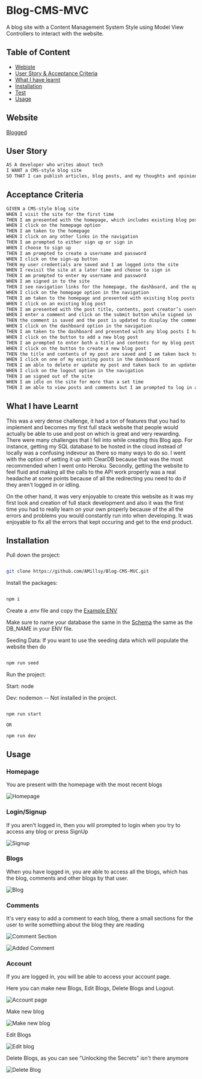 # Blog-CMS-MVC

A blog site with a Content Management System Style using Model View Controllers to interact with the website.

## Table of Content

- [Webiste](#walkthough)
- [User Story & Acceptance Criteria](#user-story)
- [What I have learnt](#what-i-have-learnt)
- [Installation](#installation)
- [Test](#test)
- [Usage](#usage)

## Website

[Blogged](https://blogged-493c75ec6321.herokuapp.com/)

## User Story

```md
AS A developer who writes about tech
I WANT a CMS-style blog site
SO THAT I can publish articles, blog posts, and my thoughts and opinions
```

## Acceptance Criteria

```md
GIVEN a CMS-style blog site
WHEN I visit the site for the first time
THEN I am presented with the homepage, which includes existing blog posts if any have been posted; navigation links for the homepage and the dashboard; and the option to log in
WHEN I click on the homepage option
THEN I am taken to the homepage
WHEN I click on any other links in the navigation
THEN I am prompted to either sign up or sign in
WHEN I choose to sign up
THEN I am prompted to create a username and password
WHEN I click on the sign-up button
THEN my user credentials are saved and I am logged into the site
WHEN I revisit the site at a later time and choose to sign in
THEN I am prompted to enter my username and password
WHEN I am signed in to the site
THEN I see navigation links for the homepage, the dashboard, and the option to log out
WHEN I click on the homepage option in the navigation
THEN I am taken to the homepage and presented with existing blog posts that include the post title and the date created
WHEN I click on an existing blog post
THEN I am presented with the post title, contents, post creator’s username, and date created for that post and have the option to leave a comment
WHEN I enter a comment and click on the submit button while signed in
THEN the comment is saved and the post is updated to display the comment, the comment creator’s username, and the date created
WHEN I click on the dashboard option in the navigation
THEN I am taken to the dashboard and presented with any blog posts I have already created and the option to add a new blog post
WHEN I click on the button to add a new blog post
THEN I am prompted to enter both a title and contents for my blog post
WHEN I click on the button to create a new blog post
THEN the title and contents of my post are saved and I am taken back to an updated dashboard with my new blog post
WHEN I click on one of my existing posts in the dashboard
THEN I am able to delete or update my post and taken back to an updated dashboard
WHEN I click on the logout option in the navigation
THEN I am signed out of the site
WHEN I am idle on the site for more than a set time
THEN I am able to view posts and comments but I am prompted to log in again before I can add, update, or delete posts
```

## What I have Learnt

This was a very dense challenge, it had a ton of features that you had to implement and becomes my first full stack website that people would actually be able to use and post on which is great and very rewarding. There were many challenges that I fell into while creating this Blog app. For instance, getting my SQL database to be hosted in the cloud instead of locally was a confusing indevour as there so many ways to do so. I went with the option of setting it up with ClearDB because that was the most recommended when I went onto Heroku. Secondly, getting the website to feel fluid and making all the calls to the API work properly was a real headache at some points because of all the redirecting you need to do if they aren't logged in or idling.

On the other hand, it was very enjoyable to create this website as it was my first look and creation of full stack development and also it was the first time you had to really learn on your own properly because of the all the errors and problems you would constantly run into when developing. It was enjoyable to fix all the errors that kept occuring and get to the end product.

## Installation

Pull down the project:

```bash

git clone https://github.com/AMillsy/Blog-CMS-MVC.git

```

Install the packages:

```bash

npm i

```

Create a .env file and copy the [Example ENV](./env.EXAMPLE)

Make sure to name your database the same in the [Schema](./db/schema.sql) the same as the DB_NAME in your ENV file.

Seeding Data:
If you want to use the seeding data which will populate the website then do

```bash

npm run seed

```

Run the project:

Start: node

Dev: nodemon -- Not installed in the project.

```bash

npm run start

OR

npm run dev

```

## Usage

### Homepage

You are present with the homepage with the most recent blogs

![Homepage](./README_IMAGES/homepage.png)

### Login/Signup

If you aren't logged in, then you will prompted to login when you try to access any blog or press SignUp

![Signup](./README_IMAGES/SignUp.png)

### Blogs

When you have logged in, you are able to access all the blogs, which has the blog, comments and other blogs by that user.

![Blog](./README_IMAGES/blog.png)

### Comments

It's very easy to add a comment to each blog, there a small sections for the user to write something about the blog they are reading

![Comment Section](./README_IMAGES/commentSection.png)

![Added Comment](./README_IMAGES/add%20comment.png)

### Account

If you are logged in, you will be able to access your account page.

Here you can make new Blogs, Edit Blogs, Delete Blogs and Logout.

![Account page](./README_IMAGES/account.png)

Make new blog

![Make new blog](./README_IMAGES/newBlog.png)

Edit Blogs

![Edit blog](./README_IMAGES/EditBlog.png)

Delete Blogs, as you can see "Unlocking the Secrets" isn't there anymore

![Delete Blog](./README_IMAGES/deleteblog.png)
